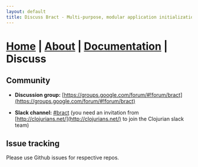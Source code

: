 ```yaml
---
layout: default
title: Discuss Bract - Multi-purpose, modular application initialization framework for Clojure
---
```


# [Home](/)    |    [About](/about.html)    |    [Documentation](/documentation.html)    |    Discuss

## Community

* **Discussion group:** [https://groups.google.com/forum/#!forum/bract](https://groups.google.com/forum/#!forum/bract)

* **Slack channel:** [#bract](https://clojurians.slack.com/messages/C5YACPD9P) (you need an invitation from [http://clojurians.net/](http://clojurians.net/) to join the Clojurian slack team)


## Issue tracking

Please use Github issues for respective repos.
